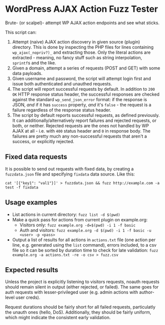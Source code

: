 WordPress AJAX Action Fuzz Tester
=================================

Brute- (or scalpel)- attempt WP AJAX action endpoints and see what sticks.

This script can:

1) Attempt (naive) AJAX action discovery in given source (plugin) directory. This is done by inspecting the PHP files for lines containing `wp_ajax(_nopriv?)_` and extracting those. Only the literal actions are extracted - meaning, no fancy stuff such as string interpolation, `sprintf`s and the like.
2) Given a domain, attempt a series of requests (POST and GET) with some data payloads.
3) Given username and password, the script will attempt login first and issue both authenticated and unauthed requests.
4) The script will report successful requests by default. In addition to `200 OK` HTTP response status header, the successful responses are checked against the standard `wp_send_json_error` format: if the response is JSON, _and_ if it has `success` property, _and_ it's `false` - the request is a failure regardless of the response status header.
5) The script by default reports successful requests, as defined previously. It can additionally/alternatively report failures and rejected requests, or both, or neither. Rejected requests are the ones not handled by WP AJAX at all - i.e. with `400` status header and `0` in response body. The failures are pretty much any non-successful requests that aren't a success, or explicitly rejected.


Fixed data requests
-------------------

It is possible to send out requests with fixed data, by creating a `fuzzdata.json` file and specifying `fixdata` data source. Like this:

`cat '[{"key1": "val1"}]' > fuzzdata.json && fuzz http://example.com -a test -f fixdata`


Usage examples
--------------

- List actions in current directory: `fuzz list -d $(pwd)`
- Make a quick pass for actions from current plugin on example.org:
	- Visitors only: `fuzz example.org -d=$(pwd) -i 1 -f basic`
	- Auth and visitors: `fuzz example.org -d $(pwd) -i 1 -f basic -u <user> -p <pass>`
- Output a list of results for all actions in `actions.txt` file (one action per line, e.g. generated using the `list` command), errors included, to a csv file so it can be sorted by duration time to check for late validation: `fuzz example.org -a actions.txt -re -o csv > fuzz.csv`


Expected results
----------------

Unless the project is explicitly listening to visitors requests, noauth requests should remain silent in output (either rejected, or failed). The same goes for auth requests with lesser-privileged user (e.g. admin actions with author-level user creds).

Request durations should be fairly short for all failed requests, particulatly the unauth ones (hello, DoS). Additionally, they should be fairly uniform, which might indicate the consistent early validation.
